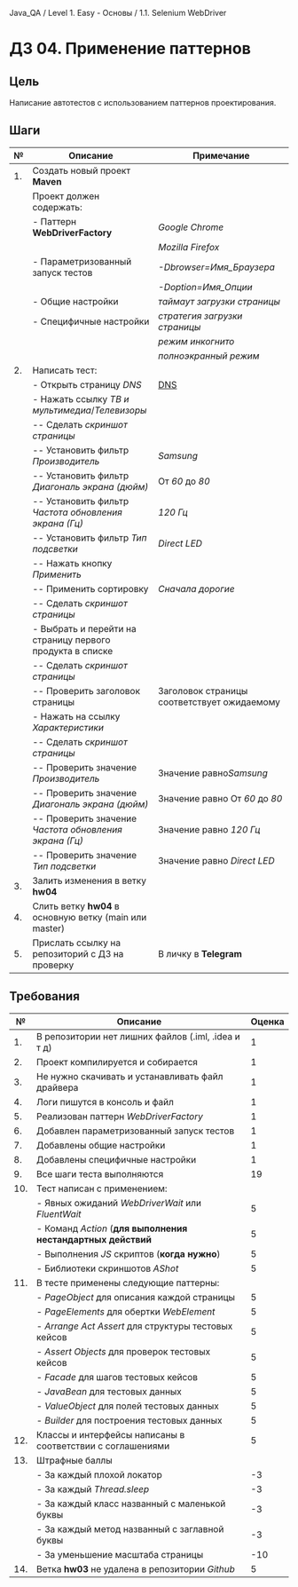 Java_QA / Level 1. Easy - Основы / 1.1. Selenium WebDriver

# ДЗ 04. Применение паттернов

## Цель

Написание автотестов с использованием паттернов проектирования.

## Шаги

| №   | Описание                                                     | Примечание                                       |
|-----|--------------------------------------------------------------|--------------------------------------------------|
|  1. | Создать новый проект **Maven**                               |                                                  | 
|     | Проект должен содержать:                                     |                                                  |
|     | - Паттерн **WebDriverFactory**                               | *Google Chrome*                                  |
|     |                                                              | *Mozilla Firefox*                                |
|     | - Параметризованный запуск тестов                            | *-Dbrowser=Имя_Браузера*                         |
|     |                                                              | *-Doption=Имя_Опции*                             |
|     | - Общие настройки                                            | *таймаут загрузки страницы*                      |
|     | - Специфичные настройки                                      | *стратегия загрузки страницы*                    |
|     |                                                              | *режим инкогнито*                                |
|     |                                                              | *полноэкранный режим*                            |
|  2. | Написать тест:                                               |                                                  |
|     | - Открыть страницу *DNS*                                     | [DNS](https://www.dns-shop.ru/)                  |
|     | - Нажать ссылку *ТВ и мультимедиа*/*Телевизоры*              |                                                  |
|     | -- Сделать *скриншот страницы*                               |                                                  |
|     | -- Установить фильтр *Производитель*                         | *Samsung*                                        |
|     | -- Установить фильтр *Диагональ экрана (дюйм)*               | От *60* до *80*                                  |
|     | -- Установить фильтр *Частота обновления экрана (Гц)*        | *120 Гц*                                         |
|     | -- Установить фильтр *Тип подсветки*                         | *Direct LED*                                     |
|     | -- Нажать кнопку *Применить*                                 |                                                  |
|     | -- Применить сортировку                                      | *Сначала дорогие*                                |
|     | -- Сделать *скриншот страницы*                               |                                                  |
|     | - Выбрать и перейти на страницу первого продукта в списке    |                                                  |
|     | -- Сделать *скриншот страницы*                               |                                                  |
|     | -- Проверить заголовок страницы                              | Заголовок страницы соответствует ожидаемому      |
|     | - Нажать на ссылку *Характеристики*                          |                                                  |
|     | -- Сделать *скриншот страницы*                               |                                                  |
|     | -- Проверить значение *Производитель*                        | Значение равно*Samsung*                          |
|     | -- Проверить значение *Диагональ экрана (дюйм)*              | Значение равно От *60* до *80*                   |
|     | -- Проверить значение *Частота обновления экрана (Гц)*       | Значение равно *120 Гц*                          |
|     | -- Проверить значение *Тип подсветки*                        | Значение равно *Direct LED*                      |
|  3. | Залить изменения в ветку **hw04**                            |                                                  |
|  4. | Слить ветку **hw04** в основную ветку (main или master)      |                                                  |
|  5. | Прислать ссылку на репозиторий с ДЗ на проверку              | В личку в **Telegram**                           |

## Требования

| №   | Описание                                                          | Оценка  |
|-----|-------------------------------------------------------------------|---------|
|  1. | В репозитории нет лишних файлов (.iml, .idea и т д)               | 1       |
|  2. | Проект компилируется и собирается                                 | 1       |
|  3. | Не нужно скачивать и устанавливать файл драйвера                  | 1       |
|  4. | Логи пишутся в консоль и файл                                     | 1       |
|  5. | Реализован паттерн *WebDriverFactory*                             | 1       |
|  6. | Добавлен параметризованный запуск тестов                          | 1       |
|  7. | Добавлены общие настройки                                         | 1       |
|  8. | Добавлены специфичные настройки                                   | 1       |
|  9. | Все шаги теста выполняются                                        | 19      |
| 10. | Тест написан с применением:                                       |         |
|     | - Явных ожиданий *WebDriverWait* или *FluentWait*                 | 5       |
|     | - Команд *Action* (**для выполнения нестандартных действий**      | 5       |
|     | - Выполнения *JS* скриптов (**когда нужно**)                      | 5       |
|     | - Библиотеки скриншотов *AShot*                                   | 5       |
| 11. | В тесте применены следующие паттерны:                             |         |
|     | - *PageObject* для описания каждой страницы                       | 5       |
|     | - *PageElements* для обертки *WebElement*                         | 5       |
|     | - *Arrange Act Assert* для структуры тестовых кейсов              | 5       |
|     | - *Assert Objects* для проверок тестовых кейсов                   | 5       |
|     | - *Facade* для шагов тестовых кейсов                              | 5       |
|     | - *JavaBean* для тестовых данных                                  | 5       |
|     | - *ValueObject* для полей тестовых данных                         | 5       |
|     | - *Builder* для построения тестовых данных                        | 5       |
| 12. | Классы и интерфейсы написаны в соответствии с соглашениями        | 5       |        
| 13. | Штрафные баллы                                                    |         |
|     | - За каждый плохой локатор                                        | -3      |
|     | - За каждый *Thread.sleep*                                        | -3      |
|     | - За каждый класс названный с маленькой буквы                     | -3      |
|     | - За каждый метод названный с заглавной буквы                     | -3      |
|     | - За уменьшение масштаба страницы                                 | -10     |
| 14. | Ветка **hw03** не удалена в репозитории *Github*                  | 5       |
